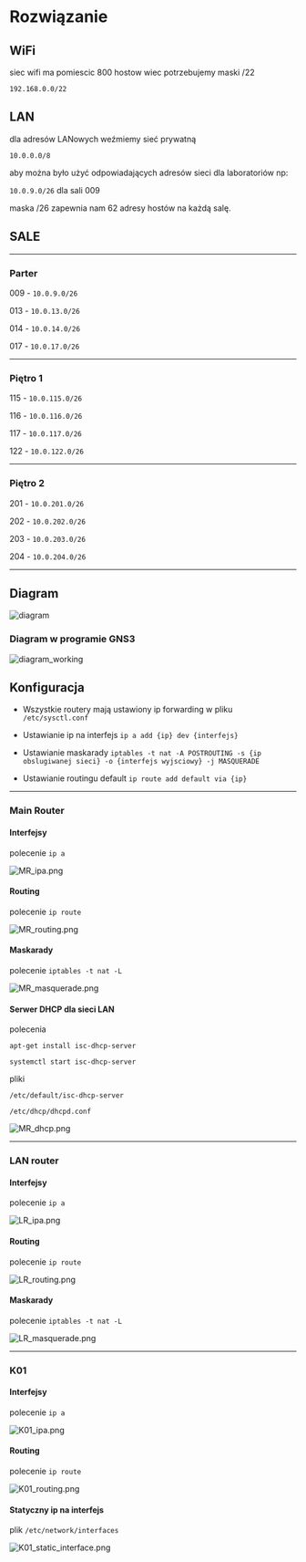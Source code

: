 # Rozwiązanie
## WiFi

siec wifi ma pomiescic 800 hostow wiec potrzebujemy maski /22

`192.168.0.0/22`

## LAN
dla adresów LANowych weźmiemy sieć prywatną 

`10.0.0.0/8`

aby można było użyć odpowiadających adresów sieci dla laboratoriów np:

`10.0.9.0/26` dla sali 009

maska /26 zapewnia nam 62 adresy hostów na każdą salę.

## SALE
---
### Parter

009 - `10.0.9.0/26`

013 - `10.0.13.0/26`

014 - `10.0.14.0/26`

017 - `10.0.17.0/26`

---
### Piętro 1

115 - `10.0.115.0/26`

116 - `10.0.116.0/26`

117 - `10.0.117.0/26`

122 - `10.0.122.0/26`

---

### Piętro 2

201 - `10.0.201.0/26`

202 - `10.0.202.0/26`

203 - `10.0.203.0/26`

204 - `10.0.204.0/26`

---

## Diagram
![diagram](diagram.png)

### Diagram w programie GNS3
![diagram_working](diagram_working.png)



## Konfiguracja
* Wszystkie routery mają ustawiony ip forwarding w pliku `/etc/sysctl.conf`

* Ustawianie ip na interfejs `ip a add {ip} dev {interfejs}`
* Ustawianie maskarady `iptables -t nat -A POSTROUTING -s {ip obslugiwanej sieci} -o {interfejs wyjsciowy} -j MASQUERADE`
* Ustawianie routingu default `ip route add default via {ip}`

---
### Main Router
#### Interfejsy
polecenie `ip a`

![MR_ipa.png](MR_ipa.png)

#### Routing
polecenie `ip route`

![MR_routing.png](MR_routing.png)
#### Maskarady
polecenie `iptables -t nat -L`

![MR_masquerade.png](MR_masquerade.png)
#### Serwer DHCP dla sieci LAN
polecenia 

`apt-get install isc-dhcp-server`

`systemctl start isc-dhcp-server`

pliki 

`/etc/default/isc-dhcp-server`

`/etc/dhcp/dhcpd.conf`

![MR_dhcp.png](MR_dhcp.png)

---
### LAN router

#### Interfejsy
polecenie `ip a`

![LR_ipa.png](LR_ipa.png)

#### Routing
polecenie `ip route`

![LR_routing.png](LR_routing.png)
#### Maskarady
polecenie `iptables -t nat -L`

![LR_masquerade.png](LR_masquerade.png)

---
### K01
#### Interfejsy
polecenie `ip a`

![K01_ipa.png](K01_ipa.png)

#### Routing
polecenie `ip route`

![K01_routing.png](K01_routing.png)
#### Statyczny ip na interfejs
plik `/etc/network/interfaces`

![K01_static_interface.png](K01_static_interface.png)